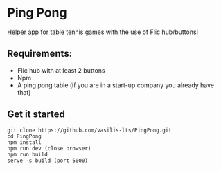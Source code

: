 # Ping Pong

Helper app for table tennis games with the use of Flic hub/buttons!

## Requirements:

- Flic hub with at least 2 buttons
- Npm
- A ping pong table (if you are in a start-up company you already have that)

## Get it started

```
git clone https://github.com/vasilis-lts/PingPong.git
cd PingPong
npm install
npm run dev (close browser)
npm run build
serve -s build (port 5000)
```
